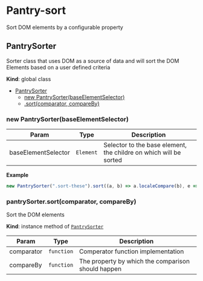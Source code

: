 # Pantry-sort

Sort DOM elements by a configurable property

<a name="PantrySorter"></a>
## PantrySorter
Sorter class that uses DOM as a source of data
and will sort the DOM Elements based on a user defined criteria

**Kind**: global class  

* [PantrySorter](#PantrySorter)
  * [new PantrySorter(baseElementSelector)](#new_PantrySorter_new)
  * [.sort(comparator, compareBy)](#PantrySorter+sort)

<a name="new_PantrySorter_new"></a>
### new PantrySorter(baseElementSelector)

| Param | Type | Description |
| --- | --- | --- |
| baseElementSelector | <code>Element</code> | Selector to the base element, the childre on which will be sorted |

**Example**  
```js
new PantrySorter(".sort-these").sort((a, b) => a.localeCompare(b), e => e.textContent );
```
<a name="PantrySorter+sort"></a>
### pantrySorter.sort(comparator, compareBy)
Sort the DOM elements

**Kind**: instance method of <code>[PantrySorter](#PantrySorter)</code>  

| Param | Type | Description |
| --- | --- | --- |
| comparator | <code>function</code> | Comperator function implementation |
| compareBy | <code>function</code> | The property by which the comparison should happen |

